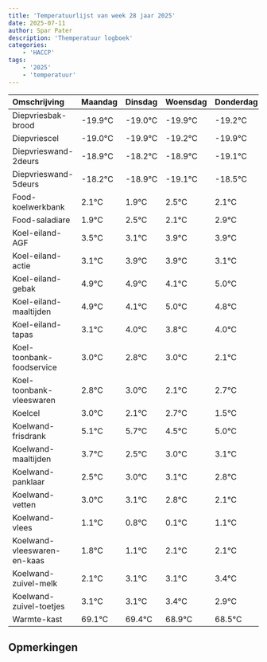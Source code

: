 ```yaml
---
title: 'Temperatuurlijst van week 28 jaar 2025'
date: 2025-07-11
author: Spar Pater
description: 'Themperatuur logboek'
categories:
    - 'HACCP'
tags:
    - '2025'
    - 'temperatuur'
---
```

|Omschrijving|Maandag|Dinsdag|Woensdag|Donderdag|Vrijdag|Zaterdag|Zondag|
|:---|:---|:---|:---|:---|:---|:---|:---|
|Diepvriesbak-brood|-19.9°C|-19.0°C|-19.9°C|-19.2°C|-19.9°C| | |
|Diepvriescel|-19.0°C|-19.9°C|-19.2°C|-19.9°C|-20.1°C| | |
|Diepvrieswand-2deurs|-18.9°C|-18.2°C|-18.9°C|-19.1°C|-18.5°C| | |
|Diepvrieswand-5deurs|-18.2°C|-18.9°C|-19.1°C|-18.5°C|-18.9°C| | |
|Food-koelwerkbank|2.1°C|1.9°C|2.5°C|2.1°C|2.9°C| | |
|Food-saladiare|1.9°C|2.5°C|2.1°C|2.9°C|2.9°C| | |
|Koel-eiland-AGF|3.5°C|3.1°C|3.9°C|3.9°C|3.1°C| | |
|Koel-eiland-actie|3.1°C|3.9°C|3.9°C|3.1°C|4.0°C| | |
|Koel-eiland-gebak|4.9°C|4.9°C|4.1°C|5.0°C|4.8°C| | |
|Koel-eiland-maaltijden|4.9°C|4.1°C|5.0°C|4.8°C|5.0°C| | |
|Koel-eiland-tapas|3.1°C|4.0°C|3.8°C|4.0°C|3.1°C| | |
|Koel-toonbank-foodservice|3.0°C|2.8°C|3.0°C|2.1°C|2.7°C| | |
|Koel-toonbank-vleeswaren|2.8°C|3.0°C|2.1°C|2.7°C|1.5°C| | |
|Koelcel|3.0°C|2.1°C|2.7°C|1.5°C|2.0°C| | |
|Koelwand-frisdrank|5.1°C|5.7°C|4.5°C|5.0°C|5.1°C| | |
|Koelwand-maaltijden|3.7°C|2.5°C|3.0°C|3.1°C|2.8°C| | |
|Koelwand-panklaar|2.5°C|3.0°C|3.1°C|2.8°C|2.1°C| | |
|Koelwand-vetten|3.0°C|3.1°C|2.8°C|2.1°C|3.1°C| | |
|Koelwand-vlees|1.1°C|0.8°C|0.1°C|1.1°C|1.1°C| | |
|Koelwand-vleeswaren-en-kaas|1.8°C|1.1°C|2.1°C|2.1°C|2.4°C| | |
|Koelwand-zuivel-melk|2.1°C|3.1°C|3.1°C|3.4°C|2.9°C| | |
|Koelwand-zuivel-toetjes|3.1°C|3.1°C|3.4°C|2.9°C|2.5°C| | |
|Warmte-kast|69.1°C|69.4°C|68.9°C|68.5°C|69.6°C| | |

## Opmerkingen


